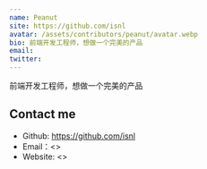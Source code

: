 ```yaml
---
name: Peanut
site: https://github.com/isnl
avatar: /assets/contributors/peanut/avatar.webp
bio: 前端开发工程师，想做一个完美的产品
email: 
twitter: 
---
```


前端开发工程师，想做一个完美的产品

## Contact me

- Github: <https://github.com/isnl>
- Email：<>
- Website: <>
